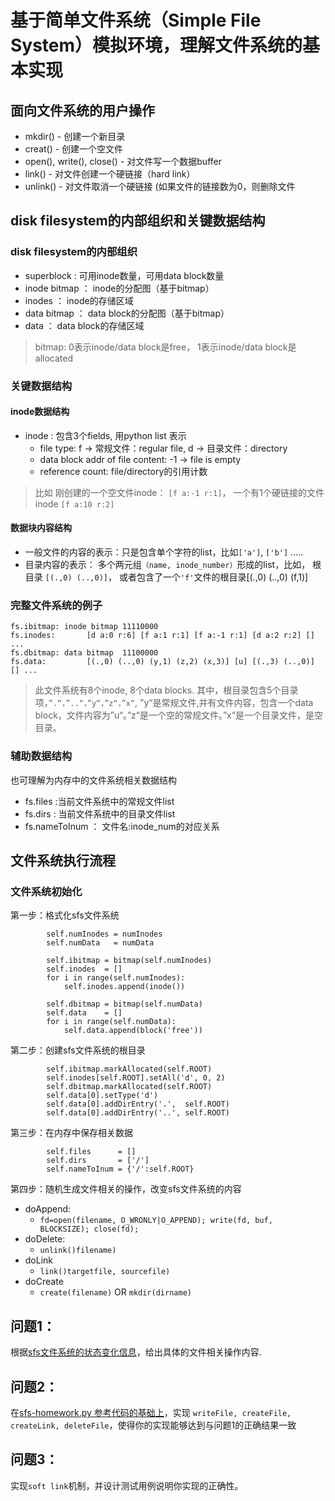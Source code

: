 # 基于简单文件系统（Simple File System）模拟环境，理解文件系统的基本实现

## 面向文件系统的用户操作
- mkdir() - 创建一个新目录
- creat() - 创建一个空文件
- open(), write(), close() - 对文件写一个数据buffer
- link()   - 对文件创建一个硬链接（hard link）
- unlink() - 对文件取消一个硬链接 (如果文件的链接数为0，则删除文件


## disk filesystem的内部组织和关键数据结构

### disk filesystem的内部组织
- superblock   : 可用inode数量，可用data block数量
- inode bitmap ： inode的分配图（基于bitmap）
- inodes       ： inode的存储区域
- data bitmap  ： data block的分配图（基于bitmap）
- data         ： data block的存储区域

> bitmap: 0表示inode/data block是free， 1表示inode/data block是allocated

### 关键数据结构 

#### inode数据结构
 - inode : 包含3个fields, 用python list 表示
   - file type: f -> 常规文件：regular file, d -> 目录文件：directory
   - data block addr of file content: -1 -> file is empty 
   - reference count: file/directory的引用计数
  
> 比如 刚创建的一个空文件inode： `[f a:-1 r:1]`， 一个有1个硬链接的文件inode `[f a:10 r:2]`


#### 数据块内容结构
 - 一般文件的内容的表示：只是包含单个字符的list，比如`['a']`, `['b']` .....
 - 目录内容的表示： 多个两元组`（name, inode_number）`形成的list，比如， 根目录 `[(.,0) (..,0)]`， 或者包含了一个`'f'`文件的根目录[(.,0) (..,0) (f,1)] 
 
 
### 完整文件系统的例子 
```
fs.ibitmap: inode bitmap 11110000
fs.inodes:       [d a:0 r:6] [f a:1 r:1] [f a:-1 r:1] [d a:2 r:2] [] ...
fs.dbitmap: data bitmap  11100000
fs.data:         [(.,0) (..,0) (y,1) (z,2) (x,3)] [u] [(.,3) (..,0)] [] ...
```

> 此文件系统有8个inode, 8个data blocks. 其中，根目录包含5个目录项，`”.“，”..“，”y“，”z“，”x“`, ”y“是常规文件,并有文件内容，包含一个data block，文件内容为”u“。”z“是一个空的常规文件。”x“是一个目录文件，是空目录。

### 辅助数据结构 
也可理解为内存中的文件系统相关数据结构

- fs.files :当前文件系统中的常规文件list
- fs.dirs : 当前文件系统中的目录文件list
- fs.nameToInum ： 文件名:inode_num的对应关系

## 文件系统执行流程

### 文件系统初始化

第一步：格式化sfs文件系统
```
        self.numInodes = numInodes
        self.numData   = numData
        
        self.ibitmap = bitmap(self.numInodes)
        self.inodes  = []
        for i in range(self.numInodes):
            self.inodes.append(inode())

        self.dbitmap = bitmap(self.numData)
        self.data    = []
        for i in range(self.numData):
            self.data.append(block('free'))
```            

第二步：创建sfs文件系统的根目录

```
        self.ibitmap.markAllocated(self.ROOT)
        self.inodes[self.ROOT].setAll('d', 0, 2)
        self.dbitmap.markAllocated(self.ROOT)
        self.data[0].setType('d')
        self.data[0].addDirEntry('.',  self.ROOT)
        self.data[0].addDirEntry('..', self.ROOT)
```

第三步：在内存中保存相关数据
```
        self.files      = []
        self.dirs       = ['/']
        self.nameToInum = {'/':self.ROOT}         
```


第四步：随机生成文件相关的操作，改变sfs文件系统的内容        
 - doAppend: 
   - `fd=open(filename, O_WRONLY|O_APPEND); write(fd, buf, BLOCKSIZE); close(fd);`
 - doDelete:
   - `unlink()filename)`
 - doLink
   - `link()targetfile, sourcefile)`
 - doCreate
   - `create(filename)`  OR  `mkdir(dirname)`
   

## 问题1： 
根据[sfs文件系统的状态变化信息](./sfs_states.txt)，给出具体的文件相关操作内容.

## 问题2：
在[sfs-homework.py 参考代码的基础上](https://github.com/chyyuu/ucore_lab/blob/master/related_info/lab8/sfs-homework.py)，实现 `writeFile, createFile, createLink, deleteFile`，使得你的实现能够达到与问题1的正确结果一致

## 问题3：
实现`soft link`机制，并设计测试用例说明你实现的正确性。   
